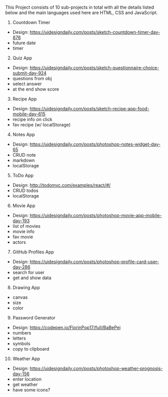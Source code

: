 This Project consists of 10 sub-projects in total with all the details listed below and the main languages used here are HTML, CSS and JavaScript.

1. Countdown Timer

*    Design: https://uidesigndaily.com/posts/sketch-countdown-timer-day-876
*    future date
*    timer

2. Quiz App

*    Design: https://uidesigndaily.com/posts/sketch-questionnaire-choice-submit-day-924
*    questions from obj
*    select answer
*    at the end show score

3. Recipe App

*    Design: https://uidesigndaily.com/posts/sketch-recipe-app-food-mobile-day-615
*    recipe info on click
*    fav recipe (w/ localStorage)

4. Notes App

*    Design: https://uidesigndaily.com/posts/photoshop-notes-widget-day-65
*    CRUD note
*    markdown
*    localStorage

5. ToDo App

*    Design: http://todomvc.com/examples/react/#/
*    CRUD todos
*    localStorage

6. Movie App

*    Design: https://uidesigndaily.com/posts/photoshop-movie-app-mobile-day-193
*    list of movies
*    movie info
*    fav movie
*    actors

7. GitHub Profiles App

*    Design: https://uidesigndaily.com/posts/photoshop-profile-card-user-day-286
*    search for user
*    get and show data

8. Drawing App

*    canvas
*    size
*    color

9. Password Generator

*    Design: https://codepen.io/FlorinPop17/full/BaBePej
*    numbers
*    letters
*    symbols
*    copy to clipboard

10. Weather App

*    Design: https://uidesigndaily.com/posts/photoshop-weather-prognosis-day-156
*    enter location
*    get weather
*    have some icons?